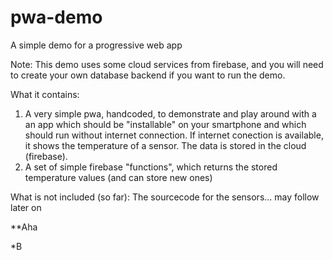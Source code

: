 # pwa-demo
A simple demo for a progressive web app

Note: This demo uses some cloud services from firebase, and you will need to create your own database backend if you want to run the demo.

What it contains:
1) A very simple pwa, handcoded, to demonstrate and play around with a an app which should be "installable" on your smartphone and which should run without internet connection. If internet conection is available, it shows the temperature of a sensor. The data is stored in the cloud (firebase).
2) A set of simple firebase "functions", which returns the stored temperature values (and can store new ones)

What is not included (so far): The sourcecode for the sensors... may follow later on

**Aha

*B
